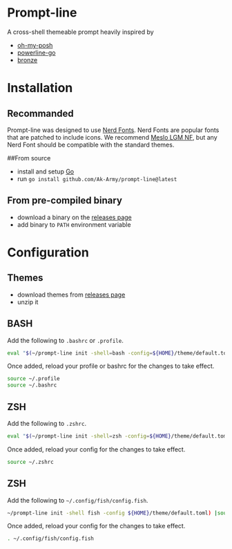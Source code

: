 # Prompt-line
A cross-shell themeable prompt heavily inspired by
* [oh-my-posh](https://github.com/JanDeDobbeleer/oh-my-posh)
* [powerline-go](https://github.com/justjanne/powerline-go)
* [bronze](https://github.com/reujab/bronze)

# Installation

## Recommanded
Prompt-line was designed to use [Nerd Fonts](https://www.nerdfonts.com/). 
Nerd Fonts are popular fonts that are patched to include icons. 
We recommend [Meslo LGM NF](https://github.com/ryanoasis/nerd-fonts/releases/download/v2.1.0/Meslo.zip), 
but any Nerd Font should be compatible with the standard themes.

##From source
* install and setup [Go](https://go.dev/)
* run `go install github.com/Ak-Army/prompt-line@latest`

## From pre-compiled binary
* download a binary on the [releases page](https://github.com/Ak-Army/prompt-line/releases)
* add binary to `PATH` environment variable

# Configuration

## Themes
* download themes from [releases page](https://github.com/Ak-Army/prompt-line/releases)
* unzip it 

## BASH
Add the following to `.bashrc` or `.profile`.
```bash
eval "$(~/prompt-line init -shell=bash -config=${HOME}/theme/default.toml)"
```
Once added, reload your profile  or bashrc for the changes to take effect.
```bash
source ~/.profile
source ~/.bashrc
```

## ZSH
Add the following to `.zshrc`.
```bash
eval "$(~/prompt-line init -shell=zsh -config=${HOME}/theme/default.toml)"
```
Once added, reload your config for the changes to take effect.
```bash
source ~/.zshrc
``````

## ZSH
Add the following to `~/.config/fish/config.fish`.
```bash
~/prompt-line init -shell fish -config ${HOME}/theme/default.toml) |source
```
Once added, reload your config for the changes to take effect.
```bash
. ~/.config/fish/config.fish
```
